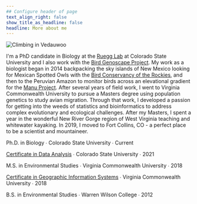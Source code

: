 ```yaml
---
## Configure header of page
text_align_right: false
show_title_as_headline: false
headline: More about me
---
```

![Climbing in Vedauwoo](/img/mother-rap.jpg)

<!-- this is a subheadline -->
I'm a PhD candidate in Biology at the [Ruegg Lab](https://sites.google.com/rams.colostate.edu/ruegglab/home) at Colorado State University and I also work with the [Bird Genoscape Project](https://www.birdgenoscape.org/). My work as a biologist began in 2014 backpacking the sky islands of New Mexico looking for Mexican Spotted Owls with the [Bird Conservancy of the Rockies](https://www.birdconservancy.org/), and then to the Peruvian Amazon to monitor birds across an elevational gradient for the [Manu Project](https://www.zoology.ubc.ca/~jankowsk/Manu_Project.html). After several years of field work, I went to Virginia Commonwealth University to pursue a Masters degree using population genetics to study avian migration. Through that work, I developed a passion for getting into the weeds of statistics and bioinformatics to address complex evolutionary and ecological challenges. After my Masters, I spent a year in the wonderful New River Gorge region of West Virginia teaching and whitewater kayaking. In 2019, I moved to Fort Collins, CO - a perfect place to be a scientist and mountaineer.

<i class="fas fa-graduation-cap pr2"></i>Ph.D. in Biology  &#8729; 
Colorado State University  &#8729;  Current

<i class="fas fa-certificate pr2"></i>[Certificate in Data Analysis](https://statistics.colostate.edu/graduate-certificate-in-data-analysis/)  &#8729;  Colorado State University  &#8729;  2021

<i class="fas fa-graduation-cap pr2"></i>M.S. in Environmental Studies  &#8729;
Virginia Commonwealth University  &#8729;  2018

<i class="fas fa-certificate pr2"></i>[Certificate in Geographic Information Systems](http://bulletin.vcu.edu/graduate/school-government-public-affairs/geographic-information-systems-certificate/)  &#8729;  Virginia Commonwealth University  &#8729;  2018

    
<i class="fas fa-graduation-cap pr2"></i>B.S. in Environmental Studies  &#8729;
    Warren Wilson College  &#8729;  2012